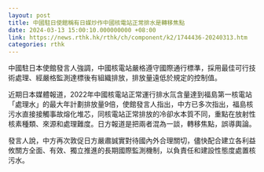 ```yaml
---
layout: post
title: 中國駐日使館稱有日媒炒作中國核電站正常排水是轉移焦點
date: 2024-03-13 15:00:10.000000000 +08:00
link: https://news.rthk.hk/rthk/ch/component/k2/1744436-20240313.htm
categories: rthk
---
```


中國駐日本使館發言人強調，中國核電站嚴格遵守國際通行標準，採用最佳可行技術處理、經嚴格監測達標後有組織排放，排放量遠低於規定的控制值。

近期日本媒體報道，2022年中國核電站正常運行排水氚含量達到福島第一核電站「處理水」的最大年計劃排放量9倍，使館發言人指出，中方已多次指出，福島核污水直接接觸事故熔化堆芯，同核電站正常排放的冷卻水本質不同，重點在放射性核素種類、來源和處理難度。日方報道是把兩者混為一談，轉移焦點，誤導輿論。 

發言人說，中方再次敦促日方嚴肅誠實對待國內外合理關切，儘快配合建立各利益攸關方全面、有效、獨立推進的長期國際監測機制，以負責任和建設性態度處置核污水。

